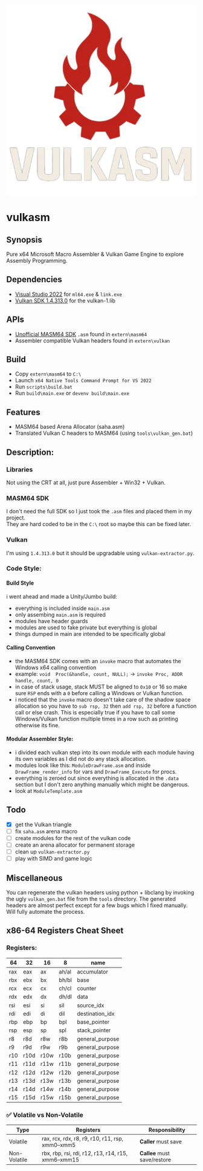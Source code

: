 ![VULKASM](https://github.com/IbrahimHindawi/masm64-vulkan/blob/main/vulkasm.png)
# vulkasm  
## Synopsis  
Pure x64 Microsoft Macro Assembler & Vulkan Game Engine to explore Assembly Programming.
## Dependencies
- [Visual Studio 2022](https://visualstudio.microsoft.com/vs/community/) for `ml64.exe` & `link.exe`
- [Vulkan SDK 1.4.313.0](https://sdk.lunarg.com/sdk/download/1.4.313.1/windows/vulkansdk-windows-X64-1.4.313.1.exe) for the vulkan-1.lib
## APIs
- [Unofficial MASM64 SDK](https://masm32.com) `.asm` found in `extern\masm64`
- Assembler compatible Vulkan headers found in `extern\vulkan`
## Build  
- Copy `extern\masm64` to `C:\`
- Launch `x64 Native Tools Command Prompt for VS 2022`
- Run `scripts\build.bat`  
- Run `build\main.exe` or `devenv build\main.exe`
## Features
- MASM64 based Arena Allocator (saha.asm)
- Translated Vulkan C headers to MASM64 (using `tools\vulkan_gen.bat`)
## Description:
### Libraries
Not using the CRT at all, just pure Assembler + Win32 + Vulkan.
### MASM64 SDK
I don't need the full SDK so I just took the `.asm` files and placed them in my project.  
They are hard coded to be in the `C:\` root so maybe this can be fixed later.  
### Vulkan
I'm using `1.4.313.0` but it should be upgradable using `vulkan-extractor.py`.
### Code Style:
#### Build Style
i went ahead and made a Unity/Jumbo build:
- everything is included inside `main.asm`
- only assembing `main.asm` is required
- modules have header guards
- modules are used to fake private but everything is global
- things dumped in main are intended to be specifically global
#### Calling Convention
- the MASM64 SDK comes with an `invoke` macro that automates the Windows x64 calling convention
- example: `void  Proc(&handle, count, NULL);` -> `invoke Proc, ADDR handle, count, 0`  
- in case of stack usage, stack MUST be aligned to `0x10` or 16 so make sure `RSP` ends with a `0` before calling a Windows or Vulkan function.
- i noticed that the `invoke` macro doesn't take care of the shadow space allocation so you have to `sub rsp, 32` then `add rsp, 32` before a function call or else crash. This is especially true if you have to call some Windows/Vulkan function multiple times in a row such as printing otherwise its fine.
#### Modular Assembler Style:
- i divided each vulkan step into its own module with each module having its own variables as I did not do any stack allocation.
- modules look like this: `ModuleDrawFrame.asm` and inside `DrawFrame_render_info` for vars and `DrawFrame_Execute` for procs.
- everything is zeroed out since everything is allocated in the `.data` section but I don't zero anything manually which might be dangerous.
- look at `ModuleTemplate.asm`
## Todo
- [x] get the Vulkan triangle
- [ ] fix `saha.asm` arena macro
- [ ] create modules for the rest of the vulkan code
- [ ] create an arena allocator for permanent storage
- [ ] clean up `vulkan-extractor.py`
- [ ] play with SIMD and game logic
##  Miscellaneous
You can regenerate the vulkan headers using python + libclang by invoking the ugly `vulkan_gen.bat` file from the `tools` directory. The generated headers are almost perfect except for a few bugs which I fixed manually. Will fully automate the process.
## x86-64 Registers Cheat Sheet
### Registers:
| 64  | 32   | 16    | 8      | name            |
|-----|------|-------|--------|-----------------|
| rax | eax  | ax    | ah/al  | accumulator     |
| rbx | ebx  | bx    | bh/bl  | base            |
| rcx | ecx  | cx    | ch/cl  | counter         |
| rdx | edx  | dx    | dh/dl  | data            |
| rsi | esi  | si    | sil    | source_idx      |
| rdi | edi  | di    | dil    | destination_idx |
| rbp | ebp  | bp    | bpl    | base_pointer    |
| rsp | esp  | sp    | spl    | stack_pointer   |
| r8  | r8d  | r8w   | r8b    | general_purpose |
| r9  | r9d  | r9w   | r9b    | general_purpose |
| r10 | r10d | r10w  | r10b   | general_purpose |
| r11 | r11d | r11w  | r11b   | general_purpose |
| r12 | r12d | r12w  | r12b   | general_purpose |
| r13 | r13d | r13w  | r13b   | general_purpose |
| r14 | r14d | r14w  | r14b   | general_purpose |
| r15 | r15d | r15w  | r15b   | general_purpose |
### ✅  Volatile vs Non-Volatile
| Type         | Registers                                          | Responsibility               |
| ------------ | ---------------------------------------------------| ---------------------------- |
| Volatile     | rax, rcx, rdx, r8,  r9,  r10, r11, rsp, xmm0–xmm5  | **Caller** must save         |
| Non-Volatile | rbx, rbp, rsi, rdi, r12, r13, r14, r15, xmm6–xmm15 | **Callee** must save/restore |


